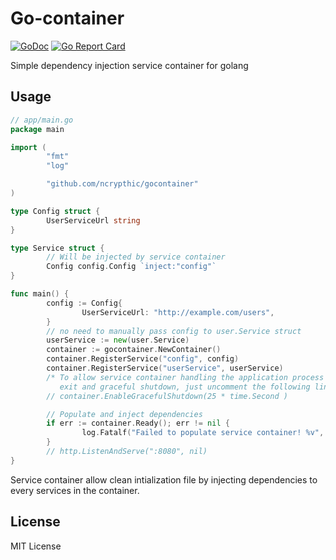 # Go-container

[![GoDoc](https://godoc.org/github.com/ncrypthic/gocontainer?status.svg)](https://godoc.org/github.com/ncrypthic/gocontainer)
[![Go Report Card](https://goreportcard.com/badge/github.com/ncrypthic/gocontainer)](https://goreportcard.com/report/github.com/ncrypthic/gocontainer)

Simple dependency injection service container for golang

## Usage

```go
// app/main.go
package main

import (
        "fmt"
        "log"

        "github.com/ncrypthic/gocontainer"
)

type Config struct {
        UserServiceUrl string
}

type Service struct {
        // Will be injected by service container
        Config config.Config `inject:"config"`
}

func main() {
        config := Config{
                UserServiceUrl: "http://example.com/users",
        }
        // no need to manually pass config to user.Service struct
        userService := new(user.Service)
        container := gocontainer.NewContainer()
        container.RegisterService("config", config)
        container.RegisterService("userService", userService)
        /* To allow service container handling the application process
           exit and graceful shutdown, just uncomment the following line */
        // container.EnableGracefulShutdown(25 * time.Second )

        // Populate and inject dependencies
        if err := container.Ready(); err != nil {
                log.Fatalf("Failed to populate service container! %v", err)
        }
        // http.ListenAndServe(":8080", nil)
}
```

Service container allow clean intialization file by injecting dependencies to every
services in the container.

## License

MIT License
